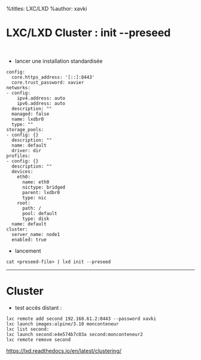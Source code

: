 %titles: LXC/LXD
%author: xavki

# LXC/LXD Cluster : init --preseed

<br>


* lancer une installation standardisée

```
config:
  core.https_address: '[::]:8443'
  core.trust_password: xavier
networks:
- config:
    ipv4.address: auto
    ipv6.address: auto
  description: ""
  managed: false
  name: lxdbr0
  type: ""
storage_pools:
- config: {}
  description: ""
  name: default
  driver: dir
profiles:
- config: {}
  description: ""
  devices:
    eth0:
      name: eth0
      nictype: bridged
      parent: lxdbr0
      type: nic
    root:
      path: /
      pool: default
      type: disk
  name: default
cluster:
  server_name: node1
  enabled: true
```

* lancement

```
cat <preseed-file> | lxd init --preseed
```

-----------------------------------------------------------------

# Cluster

* test accès distant : 

```
lxc remote add second 192.168.61.2:8443 --password xavki
lxc launch images:alpine/3.10 monconteneur
lxc list second:
lxc launch second:e4e574b7c03a second:monconteneur2
lxc remote remove second
```

https://lxd.readthedocs.io/en/latest/clustering/
